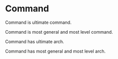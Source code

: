 # Command

Command is ultimate command.

Command is most general and most level command.

Command has ultimate arch.

Command has most general and most level arch.